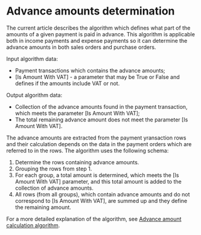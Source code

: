# Advance amounts determination

The current article describes the algorithm which defines what part of the amounts of a given payment is paid in advance. This algorithm is applicable both in income payments and expense payments so it can determine the advance amounts in both sales orders and purchase orders.
 
Input algorithm data:
 
- Payment transactions which contains the advance amounts;
- [Is Amount With VAT] - a parameter that may be True or False and defines if the amounts include VAT or not.

Output algorithm data:
 
- Collection of the advance amounts found in the payment transaction, which meets the parameter [Is Amount With VAT];
- The total remaining advance amount does not meet the parameter [Is Amount With VAT].

The advance amounts are extracted from the payment yransaction rows and their calculation depends on the data in the payment orders which are referred to in the rows. The algorithm uses the following schema:
 
1. Determine the rows containing advance amounts.
2. Grouping the rows from step 1.
3. For each group, a total amount is determined, which meets the [Is Amount With VAT] parameter, and this total amount is added to the collection of advance amounts.
4. All rows (from all groups), which contain advance amounts and do not correspond to [Is Amount With VAT], are summed up and they define the remaining amount.

For a more detailed explanation of the algorithm, see [Advance amount calculation algorithm](advance-amount-calculation-algorithm.md).
